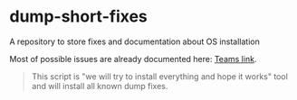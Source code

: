 # dump-short-fixes
A repository to store fixes and documentation about OS installation

Most of possible issues are already documented here: [Teams link](https://teams.microsoft.com/l/channel/19%3A42b3a8b344e9478a9ffcd852cd59a838%40thread.skype/tab%3A%3A49274ac9-6084-485a-9f99-b407d57b001e?groupId=a87e40c7-e0ab-4815-b8ef-984f1719ae6b&tenantId=901cb4ca-b862-4029-9306-e5cd0f6d9f86).

> This script is "we will try to install everything and hope it works" tool and will install all known dump fixes.